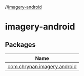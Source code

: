 //[imagery-android](index.md)



# imagery-android  


## Packages  
  
|  Name | 
|---|
| <a name="com.chrynan.imagery.android////PointingToDeclaration/"></a>[com.chrynan.imagery.android](imagery-android/com.chrynan.imagery.android/index.md)|

